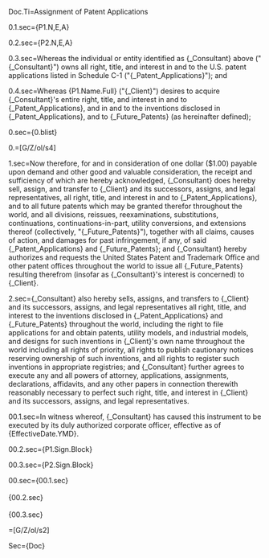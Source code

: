 Doc.Ti=Assignment of Patent Applications

0.1.sec={P1.N,E,A}	

0.2.sec={P2.N,E,A}

0.3.sec=Whereas the individual or entity identified as {_Consultant} above ("{_Consultant}") owns all right, title, and interest in and to the U.S. patent applications listed in Schedule C-1 ("{_Patent_Applications}"); and

0.4.sec=Whereas {P1.Name.Full} ("{_Client}") desires to acquire {_Consultant}'s entire right, title, and interest in and to {_Patent_Applications}, and in and to the inventions disclosed in {_Patent_Applications}, and to {_Future_Patents} (as hereinafter defined);

0.sec={0.blist}

0.=[G/Z/ol/s4]

1.sec=Now therefore, for and in consideration of one dollar ($1.00) payable upon demand and other good and valuable consideration, the receipt and sufficiency of which are hereby acknowledged, {_Consultant} does hereby sell, assign, and transfer to {_Client} and its successors, assigns, and legal representatives, all right, title, and interest in and to {_Patent_Applications}, and to all future patents which may be granted therefor throughout the world, and all divisions, reissues, reexaminations, substitutions, continuations, continuations-in-part, utility conversions, and extensions thereof (collectively, "{_Future_Patents}"), together with all claims, causes of action, and damages for past infringement, if any, of said {_Patent_Applications} and {_Future_Patents}; and {_Consultant} hereby authorizes and requests the United States Patent and Trademark Office and other patent offices throughout the world to issue all {_Future_Patents} resulting therefrom (insofar as {_Consultant}'s interest is concerned) to {_Client}.

2.sec={_Consultant} also hereby sells, assigns, and transfers to {_Client} and its successors, assigns, and legal representatives all right, title, and interest to the inventions disclosed in {_Patent_Applications} and {_Future_Patents} throughout the world, including the right to file applications for and obtain patents, utility models, and industrial models, and designs for such inventions in {_Client}'s own name throughout the world including all rights of priority, all rights to publish cautionary notices reserving ownership of such inventions, and all rights to register such inventions in appropriate registries; and {_Consultant} further agrees to execute any and all powers of attorney, applications, assignments, declarations, affidavits, and any other papers in connection therewith reasonably necessary to perfect such right, title, and interest in {_Client} and its successors, assigns, and legal representatives.
 
00.1.sec=In witness whereof, {_Consultant} has caused this instrument to be executed by its duly authorized corporate officer, effective as of {EffectiveDate.YMD}.

00.2.sec={P1.Sign.Block}

00.3.sec={P2.Sign.Block}

00.sec={00.1.sec}<br><br>{00.2.sec}<br><br>{00.3.sec}

=[G/Z/ol/s2]

Sec={Doc}
